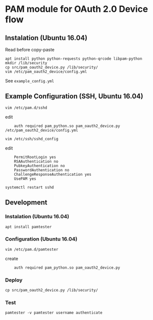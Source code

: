 # PAM module for OAuth 2.0 Device flow 

## Instalation (Ubuntu 16.04)
Read before copy-paste
```
apt install python python-requests python-qrcode libpam-python
mkdir /lib/security
cp src/pam_oauth2_device.py /lib/security/
vim /etc/pam_oauth2_device/config.yml
```
See `example_config.yml`

## Example Configuration (SSH, Ubuntu 16.04)
```
vim /etc/pam.d/sshd
```
edit
```
    auth required pam_python.so pam_oauth2_device.py /etc/pam_oauth2_device/config.yml
```
```
vim /etc/ssh/sshd_config
```
edit
```
    PermitRootLogin yes
    RSAAuthentication no
    PubkeyAuthentication no
    PasswordAuthentication no
    ChallengeResponseAuthentication yes
    UsePAM yes
```
```
systemctl restart sshd
```
## Development

### Instalation (Ubuntu 16.04)
```
apt install pamtester
```
### Configuration (Ubuntu 16.04)
```
vim /etc/pam.d/pamtester
```
create
```
    auth required pam_python.so pam_oauth2_device.py
```

### Deploy
```
cp src/pam_oauth2_device.py /lib/security/
```
### Test
```
pamtester -v pamtester username authenticate
```
